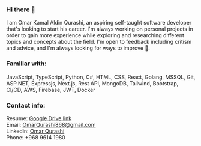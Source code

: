 ### Hi there 👋
I am Omar Kamal Aldin Qurashi, an aspiring self-taught software developer that's looking to start his career.
I'm always working on personal projects in order to gain more experience while exploring and researching different topics and concepts about the field.
I'm open to feedback including critism and advice, and I'm always looking for ways to improve 🙏.

### Familiar with:
JavaScript, TypeScript, Python, C#, HTML, CSS, React, Golang, MSSQL, Git, ASP.NET, Expressjs, Next.js, Rest API, MongoDB, Tailwind, Bootstrap, CI/CD, AWS, Firebase, JWT, Docker

### Contact info:
Resume: [Google Drive link](https://docs.google.com/document/d/1rEy8ez5qFCpbCVl6EH1pPeZe82eV63FhkDkkKgjSVys/edit?usp=sharing)  
Email: OmarQurashi868@gmail.com  
Linkedin: [Omar Qurashi](https://www.linkedin.com/in/omar-qurashi/)  
Phone: +968 9614 1980  
